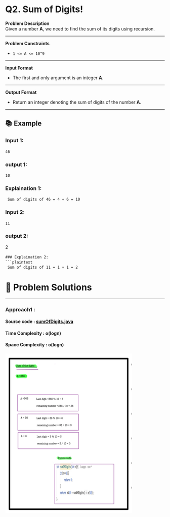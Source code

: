 # Q2. Sum of Digits!

**Problem Description**  
Given a number **A**, we need to find the sum of its digits using recursion.

---

**Problem Constraints**
- `1 <= A <= 10^9`

---

**Input Format**
- The first and only argument is an integer **A**.

---

**Output Format**
- Return an integer denoting the sum of digits of the number **A**.

---


## 📚 Example
### Input 1:
```plaintext
46
```
### output 1:
```plaintext
10
```
### Explaination 1:
```plaintext
 Sum of digits of 46 = 4 + 6 = 10
```
### Input 2:
```plaintext
11
```
### output 2:
2
```
### Explaination 2:
```plaintext
 Sum of digits of 11 = 1 + 1 = 2
```
# 📝 Problem Solutions
---
### Approach1 :
#### Source code : [sumOfDigits.java](../../src/recursionOne/sumOfDigits/sumOfDigits.java)
#### Time Complexity : o(logn)
#### Space Complexity : o(logn)

 <img src="../../images/recursionOne/sumOfDigits/step1.jpg" alt="My Image" width="400" />
